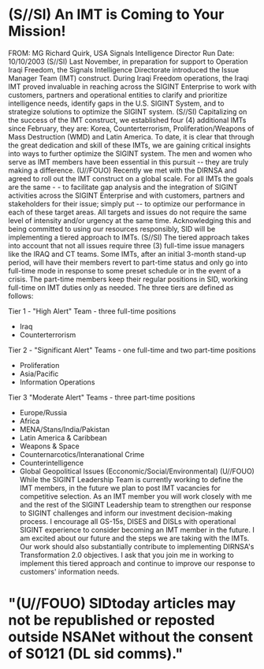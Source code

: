 # (S//SI) An IMT is Coming to Your Mission! 

FROM: MG Richard Quirk, USA
Signals Intelligence Director
Run Date: 10/10/2003
(S//SI) Last November, in preparation for support to Operation Iraqi Freedom, the Signals Intelligence Directorate introduced the Issue Manager Team (IMT) construct. During Iraqi Freedom operations, the Iraqi IMT proved invaluable in reaching across the SIGINT Enterprise to work with customers, partners and operational entities to clarify and prioritize intelligence needs, identify gaps in the U.S. SIGINT System, and to strategize solutions to optimize the SIGINT system.
(S//SI) Capitalizing on the success of the IMT construct, we established four (4) additional IMTs since February, they are: Korea, Counterterrorism, Proliferation/Weapons of Mass Destruction (WMD) and Latin America. To date, it is clear that through the great dedication and skill of these IMTs, we are gaining critical insights into ways to further optimize the SIGINT system. The men and women who serve as IMT members have been essential in this pursuit -- they are truly making a difference.
(U//FOUO) Recently we met with the DIRNSA and agreed to roll out the IMT construct on a global scale. For all IMTs the goals are the same - - to facilitate gap analysis and the integration of SIGINT activities across the SIGINT Enterprise and with customers, partners and stakeholders for their issue; simply put -- to optimize our performance in each of these target areas. All targets and issues do not require the same level of intensity and/or urgency at the same time. Acknowledging this and being committed to using our resources responsibly, SID will be implementing a tiered approach to IMTs.
(S//SI) The tiered approach takes into account that not all issues require three (3) full-time issue managers like the IRAQ and CT teams. Some IMTs, after an initial 3-month stand-up period, will have their members revert to part-time status and only go into full-time mode in response to some preset schedule or in the event of a crisis. The part-time members keep their regular positions in SID, working full-time on IMT duties only as needed. The three tiers are defined as follows:

Tier 1 - "High Alert" Team - three full-time positions

- Iraq
- Counterterrorism

Tier 2 - "Significant Alert" Teams - one full-time and two part-time positions

- Proliferation
- Asia/Pacific
- Information Operations

Tier 3 "Moderate Alert" Teams - three part-time positions

- Europe/Russia
- Africa
- MENA/Stans/India/Pakistan
- Latin America \& Caribbean
- Weapons \& Space
- Counternarcotics/Interanational Crime
- Counterintelligence
- Global Geopolitical Issues (Ecconomic/Social/Environmental)
(U//FOUO) While the SIGINT Leadership Team is currently working to define the IMT members,
in the future we plan to post IMT vacancies for competitive selection. As an IMT member you will work closely with me and the rest of the SIGINT Leadership team to strengthen our response to SIGINT challenges and inform our investment decision-making process. I encourage all GS-15s, DISES and DISLs with operational SIGINT experience to consider becoming an IMT member in the future. I am excited about our future and the steps we are taking with the IMTs. Our work should also substantially contribute to implementing DIRNSA's Transformation 2.0 objectives. I ask that you join me in working to implement this tiered approach and continue to improve our response to customers' information needs.

# "(U//FOUO) SIDtoday articles may not be republished or reposted outside NSANet without the consent of S0121 (DL sid comms)."
